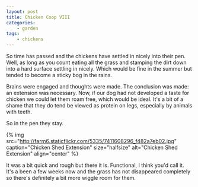 ```yaml
---
layout: post
title: Chicken Coop VIII
categories:
    - garden
tags:
    - chickens
---
```


So time has passed and the chickens have settled in nicely into their pen. Well, as long as you count eating all the grass and stamping the dirt down into a hard surface settling in nicely. Which would be fine in the summer but tended to become a sticky bog in the rains.

Brains were engaged and thoughts were made. The conclusion was made: an extension was necessary. Now, if our dog had not developed a taste for chicken we could let them roam free, which would be ideal. It's a bit of a shame that they do tend be viewed as protein on legs, especially by animals with teeth.

So in the pen they stay.

{% img src="http://farm6.staticflickr.com/5335/7411608296_f482a7eb02.jpg" caption="Chicken Shed Extension" size="halfsize" alt="Chicken Shed Extension" align="center" %}

It was a bit quick and rough but there it is. Functional, I think you'd call it. It's a been a few weeks now and the grass has not disappeared completely so there's definitely a bit more wiggle room for them.